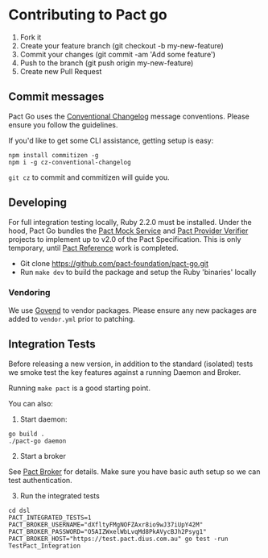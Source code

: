 # Contributing to Pact go

1. Fork it
1. Create your feature branch (git checkout -b my-new-feature)
1. Commit your changes (git commit -am 'Add some feature')
1. Push to the branch (git push origin my-new-feature)
1. Create new Pull Request

## Commit messages

Pact Go uses the [Conventional Changelog](https://github.com/bcoe/conventional-changelog-standard/blob/master/convention.md)
message conventions. Please ensure you follow the guidelines.

If you'd like to get some CLI assistance, getting setup is easy:

```shell
npm install commitizen -g
npm i -g cz-conventional-changelog
```

`git cz` to commit and commitizen will guide you.

## Developing

For full integration testing locally, Ruby 2.2.0 must be installed. Under the
hood, Pact Go bundles the
[Pact Mock Service](https://github.com/bethesque/pact-mock_service) and
[Pact Provider Verifier](https://github.com/pact-foundation/pact-provider-verifier)
projects to implement up to v2.0 of the Pact Specification. This is only
temporary, until [Pact Reference](https://github.com/pact-foundation/pact-reference/)
work is completed.

* Git clone https://github.com/pact-foundation/pact-go.git
* Run `make dev` to build the package and setup the Ruby 'binaries' locally

### Vendoring

We use [Govend](https://github.com/govend/govend) to vendor packages. Please ensure
any new packages are added to `vendor.yml` prior to patching.

## Integration Tests

Before releasing a new version, in addition to the standard (isolated) tests
we smoke test the key features against a running Daemon and Broker.

Running `make pact` is a good starting point. 

You can also:

1. Start daemon:

  ```
  go build .
  ./pact-go daemon
  ```

2. Start a broker

  See [Pact Broker](https://github.com/bethesque/pact_broker#usage) for details.
  Make sure you have basic auth setup so we can test authentication.

3. Run the integrated tests

```
cd dsl
PACT_INTEGRATED_TESTS=1 PACT_BROKER_USERNAME="dXfltyFMgNOFZAxr8io9wJ37iUpY42M" PACT_BROKER_PASSWORD="O5AIZWxelWbLvqMd8PkAVycBJh2Psyg1" PACT_BROKER_HOST="https://test.pact.dius.com.au" go test -run TestPact_Integration
```

